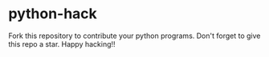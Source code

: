 # python-hack
Fork this repository to contribute your python programs. Don't forget to give this repo a star. Happy hacking!! 
